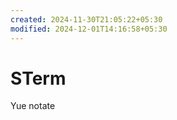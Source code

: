 ```yaml
---
created: 2024-11-30T21:05:22+05:30
modified: 2024-12-01T14:16:58+05:30
---
```


# STerm

Yue notate
